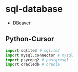 # sql-database

- [DBeaver](https://dbeaver.io/download/)


## Python-Cursor
```python
import sqlite3 # sqlite3
import mysql.connector # mysql
import psycopg2 # postgresql
import oracledb # oracle
```

